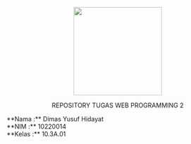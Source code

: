 <p align="center"><a href="https://bsi.ac.id" target="_blank"><img src="https://pbs.twimg.com/media/DpNiWO7UcAUQKEq.png" width="200"></a></p>
<p align="center">REPOSITORY TUGAS WEB PROGRAMMING 2</p>

<div>
**Nama  :** Dimas Yusuf Hidayat<br>
**NIM   :** 10220014<br>
**Kelas :** 10.3A.01<br>
</div>


